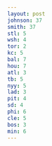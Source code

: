 ```yaml
---
layout: post
johnson: 37
smith: 37
stl: 5
wsh: 4
tor: 2
kc: 5
bal: 7
hou: 7
atl: 3
tb: 5
nyy: 5
lad: 3
pit: 4
sd: 4
phi: 6
cle: 5
bos: 3
min: 6
---
```

